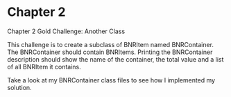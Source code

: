 Chapter 2
========================================

Chapter 2 Gold Challenge: Another Class

This challenge is to create a subclass of BNRItem named BNRContainer. The BNRContainer should
contain BNRItems. Printing the BNRContainer description should show the name of the container,
the total value and a list of all BNRItem it contains. 

Take a look at my BNRContainer class files to see how I implemented my solution. 

 
